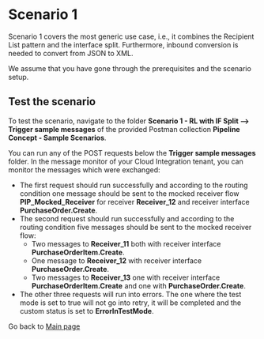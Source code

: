 # Scenario 1

Scenario 1 covers the most generic use case, i.e., it combines the Recipient List pattern and the interface split. Furthermore, inbound conversion is needed to convert from JSON to XML.

We assume that you have gone through the prerequisites and the scenario setup.

## Test the scenario
To test the scenario, navigate to the folder **Scenario 1 - RL with IF Split --> Trigger sample messages** of the provided Postman collection **Pipeline Concept - Sample Scenarios**.

You can run any of the POST requests below the **Trigger sample messages** folder.
In the message monitor of your Cloud Integration tenant, you can monitor the messages which were exchanged:
- The first request should run successfully and according to the routing condition one message should be sent to the mocked receiver flow **PIP_Mocked_Receiver** for receiver **Receiver_12** and receiver interface **PurchaseOrder.Create**.
- The second request should run successfully and according to the routing condition five messages should be sent to the mocked receiver flow:
  - Two messages to **Receiver_11** both with receiver interface **PurchaseOrderItem.Create**.
  - One message to **Receiver_12** with receiver interface **PurchaseOrder.Create**.
  - Two messages to **Receiver_13** one with receiver interface **PurchaseOrderItem.Create** and one with **PurchaseOrder.Create**. 
- The other three requests will run into errors. The one where the test mode is set to true will not go into retry, it will be completed and the custom status is set to **ErrorInTestMode**.

Go back to [Main page](../../README.md)
